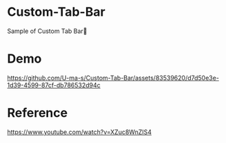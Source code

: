 # Custom-Tab-Bar
Sample of Custom Tab Bar🤩

# Demo
https://github.com/U-ma-s/Custom-Tab-Bar/assets/83539620/d7d50e3e-1d39-4599-87cf-db786532d94c


# Reference
https://www.youtube.com/watch?v=XZuc8WnZIS4
